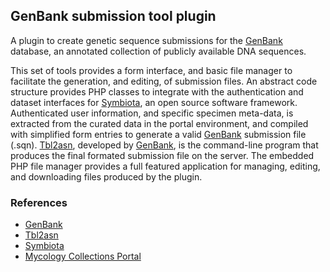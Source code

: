 GenBank submission tool plugin
--------------

A plugin to create genetic sequence submissions for the [GenBank](https://www.ncbi.nlm.nih.gov/genbank/) database, an annotated 
collection of publicly available DNA sequences. 

This set of tools provides a form interface, and basic file manager to facilitate the
generation, and editing, of submission files. An abstract code structure provides PHP 
classes to integrate with the authentication and dataset interfaces for [Symbiota](http://symbiota.org/docs/), an 
open source software framework. Authenticated user information, and specific specimen 
meta-data, is extracted from the curated data in the portal environment, and compiled 
with simplified form entries to generate a valid [GenBank](https://www.ncbi.nlm.nih.gov/genbank/) submission file (.sqn). 
[Tbl2asn](https://www.ncbi.nlm.nih.gov/genbank/tbl2asn2/), developed by [GenBank](https://www.ncbi.nlm.nih.gov/genbank/), is the command-line program that produces the final 
formated submission file on the server. The embedded PHP file manager provides a full
featured application for managing, editing, and downloading files produced by the plugin.


### References
* [GenBank](https://www.ncbi.nlm.nih.gov/genbank/)
* [Tbl2asn](https://www.ncbi.nlm.nih.gov/genbank/tbl2asn2/)
* [Symbiota](http://symbiota.org/docs/)
* [Mycology Collections Portal](http://mycoportal.org/portal/index.php)
